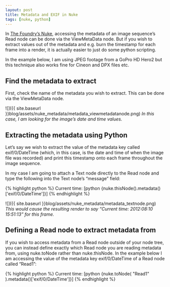 ```yaml
---
layout: post
title: Metadata and EXIF in Nuke
tags: [nuke, python]
---
```


In [The Foundry’s Nuke](http://www.thefoundry.co.uk/products/nuke/), accessing the metadata of an image sequence’s Read node can be done via the ViewMetaData node. But if you wish to extract values out of the metadata and e.g. burn the timestamp for each frame into a render, it is actually easier to just do some python scripting.

<!--more-->

In the example below, I am using JPEG footage from a GoPro HD Hero2 but this technique also works fine for Cineon and DPX files etc.

## Find the metadata to extract

First, check the name of the metadata you wish to extract. This can be done via the ViewMetaData node.

![]({{ site.baseurl }}blog/assets/nuke_metadata/metadata_viewmetadatanode.png)
*In this case, I am looking for the image’s date and time values.*

## Extracting the metadata using Python

Let’s say we wish to extract the value of the metadata key called exif/0/DateTime (which, in this case, is the date and time of when the image file was recorded) and print this timestamp onto each frame throughout the image sequence.

In my case I am going to attach a Text node directly to the Read node and type the following into the Text node’s “message” field:

{% highlight python %}
Current time: [python {nuke.thisNode().metadata()['exif/0/DateTime']}]
{% endhighlight %}

![]({{ site.baseurl }}blog/assets/nuke_metadata/metadata_textnode.png)
*This would cause the resulting render to say “Current time: 2012:08:10 15:51:13” for this frame.*

## Defining a Read node to extract metadata from

If you wish to access metadata from a Read node outside of your node tree, you can instead define exactly which Read node you are reading metadata from, using nuke.toNode rather than nuke.thisNode. In the example below I am accessing the value of the metadata key exif/0/DateTime of a Read node called “Read1”:

{% highlight python %}
Current time: [python {nuke.toNode( "Read1" ).metadata()['exif/0/DateTime']}]
{% endhighlight %}
